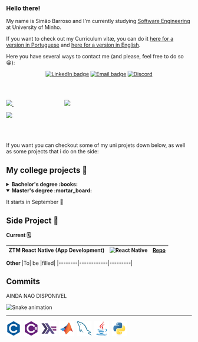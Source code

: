 ### Hello there! 

My name is Simão Barroso and I'm currently studying [Software Engineering](https://www.uminho.pt/pt/ensino/oferta-educativa/cursos-conferentes-a-grau/_layouts/15/uminho.portalum.ui/pages/catalogocursodetail.aspx?itemid=4079&catid=12) at University of Minho. 

<!--I finished my licentiate degree in July of 2023 and I'm going to start my masters in September. -->

If you want to check out my Curriculum vitæ, you can do it [here for a version in Portuguese](https://github.com/simaobarroso/simaobarroso/blob/main/Simao_Barroso_cv.pdf) and [here for a version in English](https://www.youtube.com/watch?v=Qklvh5Cp_Bs).

Here you have several ways to contact me (and please, feel free to do so 😀):
<div align="center">

  <a href="">[![LinkedIn badge](https://img.shields.io/badge/LinkedIn-0077B5?style=for-the-badge&logo=linkedin&logoColor=white)](https://www.linkedin.com/in/sim%C3%A3o-barroso-629420244/)</a>
  <a href="">[![Email badge](https://img.shields.io/badge/Gmail-D14836?style=for-the-badge&logo=gmail&logoColor=white)](mailto:simaoalvimbarroso@gmail.com)</a>
  <a href="">[![Discord](https://img.shields.io/badge/Discord-%235865F2.svg?style=for-the-badge&logo=discord&logoColor=white)](http://discordapp.com/users/453571816376500244)</a>

</div>

<br/><br/> 

<p float="left">
  <a href="https://github.com/simaobarroso">
  <img src="https://github-readme-stats.vercel.app/api?username=simaobarroso&show_icons=true&theme=dracula&include_all_commits=true&count_private=tru" height="180em"/>
    </div>
  </a>
  &nbsp; &nbsp; &nbsp; &nbsp;&nbsp; &nbsp; &nbsp; &nbsp;&nbsp; &nbsp; &nbsp; &nbsp; &nbsp; &nbsp;&nbsp; &nbsp; &nbsp; &nbsp; &nbsp; 
  <a href="https://www.uminho.pt/PT">
  <img src="https://upload.wikimedia.org/wikipedia/commons/9/93/EEUMLOGO.png" width="200" /> 
</p>

<div align="left">
  <a href="https://github.com/simaobarroso">
  <img height="141em" src="https://github-readme-stats.vercel.app/api/top-langs/?username=simaobarroso&layout=compact&langs_count=6&theme=dracula"/>
</a>
</div>



<br/><br/> 

If you want you can checkout some of my uni projets down below, as well as some projects that i do on the side:

## My college projects :floppy_disk:
<!-- start college projects section -->
<details>
<summary><b> Bachelor's degree :books:</b></summary>

### 1st year

| **UC** (course)                                                                        |      **Linguagem(ns)** (Language(s))      |  **Repositório(s)** (Repository(ies)) |
|:--:|:--:|:--:|
|**Laboratórios de Informática I** (Informatic Labs I) | ![Haskell](https://img.shields.io/badge/Haskell-5D4F85?style=for-the-badge&logo=haskell&logoColor=white) | [Project](https://github.com/simaobarroso/LI1_Pacman)|
|**Laboratórios de Informática II** (Informatic Labs II) | ![C badge](https://img.shields.io/badge/C-00599C?style=for-the-badge&logo=c&logoColor=white) | [Project](https://github.com/simaobarroso/eipl1g01)|

<!--|**Programação Funcional** (Functional Programming) | ![Haskell](https://img.shields.io/badge/Haskell-5D4F85?style=for-the-badge&logo=haskell&logoColor=white) | [Exercises]()-->
<!--|**Programação Imperativa** (Imperative Programming) | ![C badge](https://img.shields.io/badge/C-00599C?style=for-the-badge&logo=c&logoColor=white) | [Exercises]()-->

### 2nd year

### 3rd year

</details>

<details open>
<summary><b> Master's degree :mortar_board:</b></summary>
  
It starts in September 🤞

</details>


## Side Project :rainbow: 

<b> Current 🗓️ </b>
  
|**ZTM React Native** (App Development) | ![React Native](https://img.shields.io/badge/react_native-%2320232a.svg?style=for-the-badge&logo=react&logoColor=%2361DAFB) | [Repo](https://github.com/simaobarroso/ZTM-React-Native) |
|--------|------------|---------|

<b> Other </b>
|To| be |filled|
|--------|------------|---------|






## Commits
<div>
  AINDA NAO DISPONIVEL
  
  ![Snake animation](https://github.com/simaobarroso/simaobarroso/blob/output/github-contribution-grid-snake.svg)

</div>


---

<div>
  <img src="https://github.com/devicons/devicon/blob/master/icons/c/c-plain.svg" title="C" alt="C" width="40" height="40"/>&nbsp; 
  <img src="https://github.com/devicons/devicon/blob/master/icons/csharp/csharp-plain.svg" title="C Sharp" alt="C Sharp" width="40" height="40"/>&nbsp;
  <img src="https://github.com/devicons/devicon/blob/master/icons/haskell/haskell-original.svg" title="Haskell" alt="Haskell" width="40" height="40"/>&nbsp;
  <img src="https://github.com/devicons/devicon/blob/master/icons/matlab/matlab-original.svg" title="Matlab" alt="Matlab" width="40" height="40"/>&nbsp;
  <img src="https://github.com/devicons/devicon/blob/master/icons/mysql/mysql-original.svg" title="MySql" alt="MySql" width="40" height="40"/>&nbsp;
  <img src="https://github.com/devicons/devicon/blob/master/icons/java/java-original.svg" title="Java" alt="Java" width="40" height="40"/>&nbsp;
  <img src="https://github.com/devicons/devicon/blob/master/icons/python/python-original.svg" title="Python" alt="Python" width="40" height="40"/>&nbsp;
 
</div>

<!--
https://app.flowcv.com/   -> Para fazer curriculos

https://ileriayo.github.io/markdown-badges/

Por mais try connect me


**simaobarroso/simaobarroso** is a ✨ _special_ ✨ repository because its `README.md` (this file) appears on your GitHub profile.

Here are some ideas to get you started:

- 🔭 I’m currently working on ...
- 🌱 I’m currently learning ...
- 👯 I’m looking to collaborate on ...
- 🤔 I’m looking for help with ...
- 💬 Ask me about ...
- 📫 How to reach me: ...
- 😄 Pronouns: ...
- ⚡ Fun fact: ...
-->
